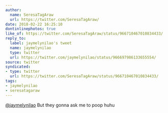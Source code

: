 ```yaml
---
author:
  name: SeresaTagAraw
  url: https://twitter.com/SeresaTagAraw/
date: 2018-02-22 16:25:10
dontinlinephotos: true
like_of: https://twitter.com/SeresaTagAraw/status/966710467010834433/
reply_to:
  label: jaymelynilao's tweet
  name: jaymelynilao
  type: twitter
  url: https://twitter.com/jaymelynilao/status/966697986133655554/
source: twitter
syndicated:
- type: twitter
  url: https://twitter.com/SeresaTagAraw/status/966710467010834433/
tags:
- jaymelynilao
- seresatagaraw
---
```


[@jaymelynilao](https://twitter.com/jaymelynilao/) But they gonna ask me to poop huhu